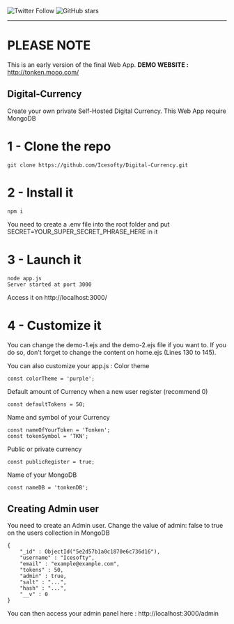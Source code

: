 
![Twitter Follow](https://img.shields.io/twitter/follow/icesofty?label=Follow&style=social)     ![GitHub stars](https://img.shields.io/github/stars/Icesofty/Digital-Currency?style=social)

---
# PLEASE NOTE

This is an early version of the final Web App. 
**DEMO WEBSITE :** http://tonken.mooo.com/

## Digital-Currency

Create your own private Self-Hosted Digital Currency. This Web App require MongoDB

# 1 - Clone the repo 

```
git clone https://github.com/Icesofty/Digital-Currency.git
```

# 2 - Install it 
```
npm i 
```

You need to create a .env file into the root folder and put SECRET=YOUR_SUPER_SECRET_PHRASE_HERE in it


# 3 - Launch it 
```
node app.js
Server started at port 3000
```

Access it on http://localhost:3000/

# 4 - Customize it 

You can change the demo-1.ejs and the demo-2.ejs file if you want to. If you do so, don't forget to change the content on home.ejs (Lines 130 to 145). 

You can also customize your app.js : 
Color theme 
```
const colorTheme = 'purple';
```

Default amount of Currency when a new user register (recommend 0) 
```
const defaultTokens = 50;
```
Name and symbol of your Currency
```
const nameOfYourToken = 'Tonken';
const tokenSymbol = 'TKN';
```
Public or private currency 
```
const publicRegister = true;
```
Name of your MongoDB
```
const nameDB = 'tonkenDB';
```


## Creating Admin user
You need to create an Admin user. Change the value of admin: false to true on the users collection in MongoDB 
```
{
    "_id" : ObjectId("5e2d57b1a0c1870e6c736d16"),
    "username" : "Icesofty",
    "email" : "example@example.com",
    "tokens" : 50,
    "admin" : true,
    "salt" : "...",
    "hash" : "...",
    "__v" : 0
}
```
You can then access your admin panel here : http://localhost:3000/admin
